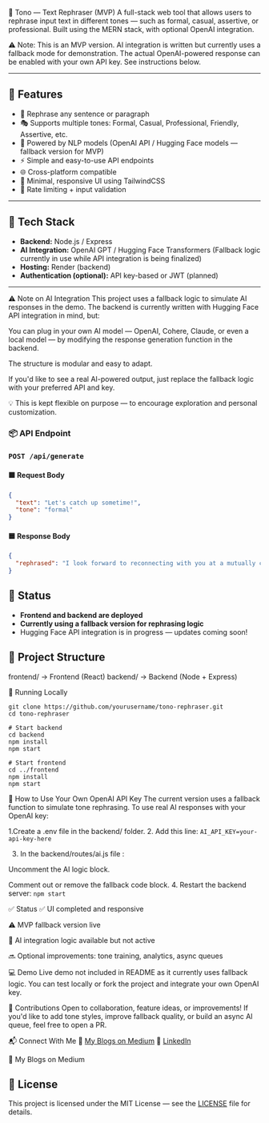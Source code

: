 
📝 Tono — Text Rephraser (MVP)
A full-stack web tool that allows users to rephrase input text in different tones — such as formal, casual, assertive, or professional. Built using the MERN stack, with optional OpenAI integration.

⚠️ Note: This is an MVP version. AI integration is written but currently uses a fallback mode for demonstration. The actual OpenAI-powered response can be enabled with your own API key. See instructions below.


---

## 🚀 Features

- 🔁 Rephrase any sentence or paragraph
- 🎭 Supports multiple tones: Formal, Casual, Professional, Friendly, Assertive, etc.
- 🧠 Powered by NLP models (OpenAI API / Hugging Face models — fallback version for MVP)
- ⚡ Simple and easy-to-use API endpoints
- 🌐 Cross-platform compatible
- 🌙 Minimal, responsive UI using TailwindCSS
- 🧪 Rate limiting + input validation

---

## 🔧 Tech Stack

- **Backend:** Node.js / Express
- **AI Integration:** OpenAI GPT / Hugging Face Transformers (Fallback logic currently in use while API integration is being finalized)
- **Hosting:** Render (backend)
- **Authentication (optional):** API key-based or JWT (planned)

---

⚠️ Note on AI Integration
This project uses a fallback logic to simulate AI responses in the demo.
The backend is currently written with Hugging Face API integration in mind, but:

You can plug in your own AI model — OpenAI, Cohere, Claude, or even a local model — by modifying the response generation function in the backend.

The structure is modular and easy to adapt.

If you'd like to see a real AI-powered output, just replace the fallback logic with your preferred API and key.

💡 This is kept flexible on purpose — to encourage exploration and personal customization.


### 📦 API Endpoint

### `POST /api/generate`

#### 🟩 Request Body
```json
{
  "text": "Let's catch up sometime!",
  "tone": "formal"
}
```

#### 🟦 Response Body
```json
{
  "rephrased": "I look forward to reconnecting with you at a mutually convenient time."
}
```

## 🚧 Status
- **Frontend and backend are deployed**
- **Currently using a fallback version for rephrasing logic**
- Hugging Face API integration is in progress — updates coming soon!

## 📂 Project Structure
frontend/ -> Frontend (React)
backend/ -> Backend (Node + Express)

🚀 Running Locally
```# Clone the repository
git clone https://github.com/yourusername/tono-rephraser.git
cd tono-rephraser

# Start backend
cd backend
npm install
npm start

# Start frontend
cd ../frontend
npm install
npm start
```

🔑 How to Use Your Own OpenAI API Key
The current version uses a fallback function to simulate tone rephrasing.
To use real AI responses with your OpenAI key:

1.Create a .env file in the backend/ folder.
2. Add this line:
```AI_API_KEY=your-api-key-here```

3. In the backend/routes/ai.js file :

Uncomment the AI logic block.

Comment out or remove the fallback code block.
4. Restart the backend server:
   ```npm start```

✅ Status
✅ UI completed and responsive

⚠️ MVP fallback version live

🧠 AI integration logic available but not active

🔜 Optional improvements: tone training, analytics, async queues   

💻 Demo
Live demo not included in README as it currently uses fallback logic. You can test locally or fork the project and integrate your own OpenAI key.

🤝 Contributions
Open to collaboration, feature ideas, or improvements!
If you'd like to add tone styles, improve fallback quality, or build an async AI queue, feel free to open a PR.

📬 Connect With Me 
📖 [My Blogs on Medium](https://medium.com/@raginikishor5603)
🔗 [LinkedIn](https://www.linkedin.com/in/ragini-kaushalkishor-751518302/)

📖 My Blogs on Medium

## 📜 License
This project is licensed under the MIT License — see the [LICENSE](./LICENSE) file for details.

